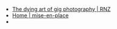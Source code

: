 - [The dying art of gig photography | RNZ](https://www.rnz.co.nz/national/programmes/nights/audio/2018974628/the-dying-art-of-gig-photography)
- [Home | mise-en-place](https://mise.jdx.dev/)
-